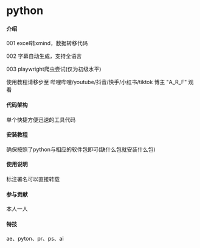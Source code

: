 # python

#### 介绍
001 excel转xmind，数据转移代码

002 字幕自动生成，支持全语言

003 playwright爬虫尝试(仅为初级水平)

使用教程请移步至 哔哩哔哩/youtube/抖音/快手/小红书/tiktok 博主 "A_R_F" 观看

#### 代码架构
单个快捷方便迅速的工具代码


#### 安装教程
确保按照了python与相应的软件包即可(缺什么包就安装什么包)

#### 使用说明
标注署名可以直接转载

#### 参与贡献
本人一人


#### 特技
ae、pyton、pr、ps、ai
